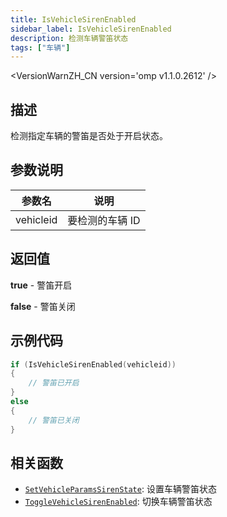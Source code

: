 ```yaml
---
title: IsVehicleSirenEnabled
sidebar_label: IsVehicleSirenEnabled
description: 检测车辆警笛状态
tags: ["车辆"]
---
```


<VersionWarnZH_CN version='omp v1.1.0.2612' />

## 描述

检测指定车辆的警笛是否处于开启状态。

## 参数说明

| 参数名    | 说明            |
| --------- | --------------- |
| vehicleid | 要检测的车辆 ID |

## 返回值

**true** - 警笛开启

**false** - 警笛关闭

## 示例代码

```c
if (IsVehicleSirenEnabled(vehicleid))
{
    // 警笛已开启
}
else
{
    // 警笛已关闭
}
```

## 相关函数

- [`SetVehicleParamsSirenState`](SetVehicleParamsSirenState): 设置车辆警笛状态
- [`ToggleVehicleSirenEnabled`](ToggleVehicleSirenEnabled): 切换车辆警笛状态
